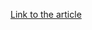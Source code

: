 [Link to the article](https://www.malwarebytes.com/blog/news/2024/12/a-week-in-security-december-2-december-8-2)
